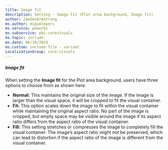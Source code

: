 ```yaml
---
title: Image fit
description: Setting - Image fit (Plot area background, Image fit)
author: JaedenArmstrong
ms.author: miguelmyers
ms.service: powerbi
ms.subservice: pbi-corevisuals
ms.topic: include
ms.date: 06/18/2024
ms.custom: include file - variant
LocalizationGroup: core-visuals
---
```

##### Image fit

When setting the **Image fit** for the Plot area background, users have three options to choose from as shown here:

- **Normal:** This maintains the original size of the image. If the image is larger than the visual space, it will be cropped to fit the visual container.
- **Fit:** This option scales down the image to fit within the visual container while maintaining the original aspect ratio. No part of the image is cropped, but empty space may be visible around the image if its aspect ratio differs from the aspect ratio of the visual container.
- **Fill:** This setting stretches or compresses the image to completely fill the visual container. The image’s aspect ratio might not be preserved, which can lead to distortion if the aspect ratio of the image is different from the visual container.
